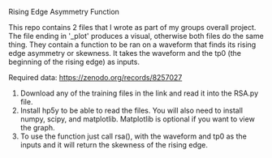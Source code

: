 Rising Edge Asymmetry Function

This repo contains 2 files that I wrote as part of my groups overall project. The file ending in '_plot' produces a visual, otherwise both files do the same thing.
They contain a function to be ran on a waveform that finds its rising edge asymmetry or skewness. It takes the waveform and the tp0 (the beginning of the rising edge) as inputs.

Required data: https://zenodo.org/records/8257027
1. Download any of the training files in the link and read it into the RSA.py file.
2. Install hp5y to be able to read the files. You will also need to install numpy, scipy, and matplotlib. Matplotlib is optional if you want to view the graph.
3. To use the function just call rsa(), with the waveform and tp0 as the inputs and it will return the skewness of the rising edge.
